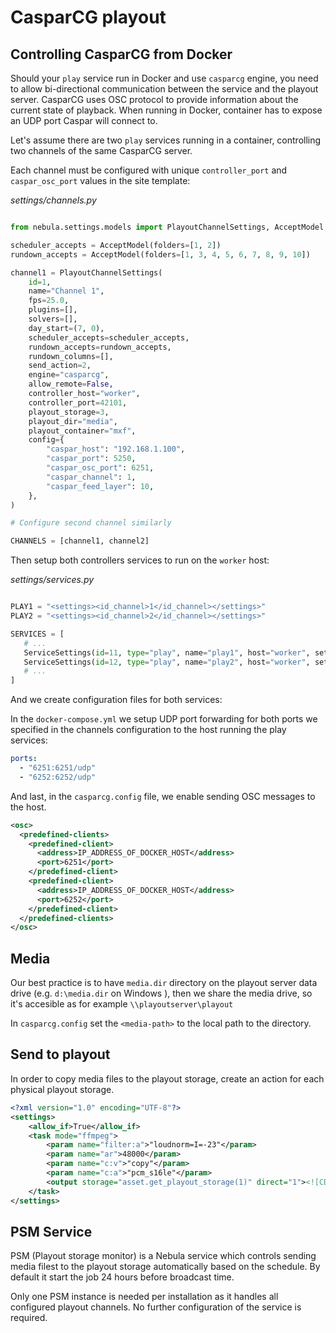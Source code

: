 CasparCG playout
================

Controlling CasparCG from Docker
--------------------------------

Should your `play` service run in Docker and use `casparcg` engine,
you need to allow bi-directional communication between the service and the playout server.
CasparCG uses OSC protocol to provide information about the current state of playback.
When running in Docker, container has to expose an UDP port Caspar will connect to.

Let's assume there are two `play` services running in a container,
controlling two channels of the same CasparCG server.

Each channel must be configured with unique `controller_port` and `caspar_osc_port` values in the site template:

*settings/channels.py*

```python

from nebula.settings.models import PlayoutChannelSettings, AcceptModel

scheduler_accepts = AcceptModel(folders=[1, 2])
rundown_accepts = AcceptModel(folders=[1, 3, 4, 5, 6, 7, 8, 9, 10])

channel1 = PlayoutChannelSettings(
    id=1,
    name="Channel 1",
    fps=25.0,
    plugins=[],
    solvers=[],
    day_start=(7, 0),
    scheduler_accepts=scheduler_accepts,
    rundown_accepts=rundown_accepts,
    rundown_columns=[],
    send_action=2,
    engine="casparcg",
    allow_remote=False,
    controller_host="worker",
    controller_port=42101,
    playout_storage=3,
    playout_dir="media",
    playout_container="mxf",
    config={
        "caspar_host": "192.168.1.100",
        "caspar_port": 5250,
        "caspar_osc_port": 6251,
        "caspar_channel": 1,
        "caspar_feed_layer": 10,
    },
)

# Configure second channel similarly

CHANNELS = [channel1, channel2]
```

Then setup both controllers services to run on the `worker` host:

*settings/services.py*

```python

PLAY1 = "<settings><id_channel>1</id_channel></settings>"
PLAY2 = "<settings><id_channel>2</id_channel></settings>"

SERVICES = [
   # ...
   ServiceSettings(id=11, type="play", name="play1", host="worker", settings=PLAY1),  
   ServiceSettings(id=12, type="play", name="play2", host="worker", settings=PLAY2),
   # ...
]
```

And we create configuration files for both services:


In the `docker-compose.yml` we setup UDP port forwarding for both ports
we specified in the channels configuration to the host running the play services:

```yaml
ports:
  - "6251:6251/udp"
  - "6252:6252/udp"
```

And last, in the `casparcg.config` file, we enable sending OSC messages to the host.

```xml
<osc>
  <predefined-clients>
    <predefined-client>
      <address>IP_ADDRESS_OF_DOCKER_HOST</address>
      <port>6251</port>
    </predefined-client>
    <predefined-client>
      <address>IP_ADDRESS_OF_DOCKER_HOST</address>
      <port>6252</port>
    </predefined-client>
  </predefined-clients>
</osc>
```

Media
-----

Our best practice is to have `media.dir` directory
on the playout server data drive (e.g. `d:\media.dir` on Windows ), then we share the media drive,
so it's accesible as for example `\\playoutserver\playout`

In `casparcg.config` set the `<media-path>` to the local path to the directory.


Send to playout
---------------

In order to copy media files to the playout storage, create an action for each physical playout storage.

```xml
<?xml version="1.0" encoding="UTF-8"?>
<settings>
    <allow_if>True</allow_if>
    <task mode="ffmpeg">
        <param name="filter:a">"loudnorm=I=-23"</param>
        <param name="ar">48000</param>
        <param name="c:v">"copy"</param>
        <param name="c:a">"pcm_s16le"</param>
        <output storage="asset.get_playout_storage(1)" direct="1"><![CDATA[asset.get_playout_path(1)]]></output>
    </task>
</settings>
```

PSM Service
-----------

PSM (Playout storage monitor) is a Nebula service which controls sending media filest to the playout
storage automatically based on the schedule. By default it start the job 24 hours before broadcast time.

Only one PSM instance is needed per installation as it handles all configured playout channels.
No further configuration of the service is required.

